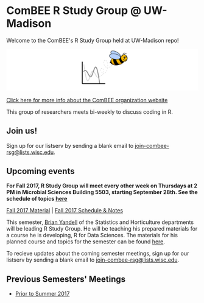 # ComBEE R Study Group @ UW-Madison 

Welcome to the ComBEE's R Study Group held at UW-Madison repo! 

![ComBEE](img/combee.PNG)

[Click here for more info about the ComBEE organization website](https://combee-uw-madison.github.io/studyGroup/)

This group of researchers meets bi-weekly to discuss coding in R.

## Join us!
Sign up for our listserv by sending a blank email to [join-combee-rsg@lists.wisc.edu](mailto:join-combee-rsg@lists.wisc.edu).

## Upcoming events
**For Fall 2017, R Study Group will meet every other week on Thursdays at 2 PM in Microbial Sciences Building 5503, starting September 28th. See the schedule of topics [here](https://github.com/ComBEE-UW-Madison/RStudyGroup/tree/master/Fall2017)**

[Fall 2017 Material](https://github.com/datascience-uwmadison/R_for_data_sciences#r-for-teams-in-the-data-sciences) | 
[Fall 2017 Schedule & Notes](https://github.com/ComBEE-UW-Madison/RStudyGroup/tree/master/Fall2017)

This semester, [Brian Yandell](https://www.stat.wisc.edu/~yandell/) of the Statistics and Horticulture departments will be leading R Study Group. He will be teaching his prepared materials for a course he is developing, R for Data Sciences. The materials for his planned course and topics for the semester can be found [here](https://github.com/datascience-uwmadison/R_for_data_sciences). 

To recieve updates about the coming semester meetings, sign up for our listserv by sending a blank email to [join-combee-rsg@lists.wisc.edu](mailto:join-combee-rsg@lists.wisc.edu). 


## Previous Semesters' Meetings
- [Prior to Summer 2017](https://github.com/ComBEE-UW-Madison/RStudyGroup/tree/master/Archive#r-study-group-archive)




